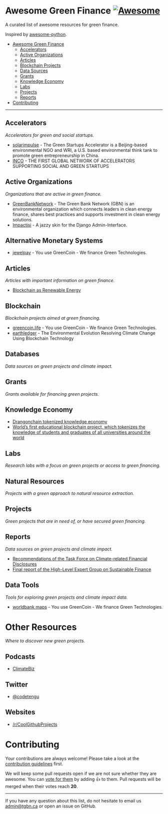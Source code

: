 # Awesome Green Finance [![Awesome](https://cdn.rawgit.com/sindresorhus/awesome/d7305f38d29fed78fa85652e3a63e154dd8e8829/media/badge.svg)](https://github.com/sindresorhus/awesome)

A curated list of awesome resources for green finance.

Inspired by [awesome-python](https://github.com/vinta/awesome-python).

- [Awesome Green Finance](#awesome-green-finance)
    - [Accelerators](#accelerators)
    - [Active Organizations](#active-organizations)
    - [Articles](#articles)
    - [Blockchain Projects](#blockchain)
    - [Data Sources](#data-sources)
    - [Grants](#grants)
    - [Knowledge Economy](#knowledge-economy)
    - [Labs](#labs)
    - [Projects](#projects)
    - [Reports](#reports)
- [Contributing](#awesome-green-finance)
    
---

## Accelerators

*Accelerators for green and social startups.*

* [solarimpulse](https://solarimpulse.com/network/the-green-startups-accelerator) - The Green Startups Accelerator is a Beijing-based environmental NGO and WRI, a U.S. based environmental think tank to promote green entrepreneurship in China.
* [INCO](https://www.inco-group.co/acceleration) - THE FIRST GLOBAL NETWORK OF ACCELERATORS SUPPORTING SOCIAL AND GREEN STARTUPS


## Active Organizations

*Organizations that are active in green finance.*

* [GreenBankNetwork](https://greenbanknetwork.org) - The Green Bank Network (GBN) is an environmental organization which connects leaders in clean energy finance, shares best practices and supports investment in clean energy solutions.
* [Impactisi](http://www.impactisi.com/) - A jazzy skin for the Django Admin-Interface.

## Alternative Monetary Systems

* [jewelpay](https://jewelpay.org/) - You use GreenCoin - We finance Green Technologies.

## Articles

*Articles with important information on green finance.*

* [Blockchain as Renewable Energy](https://www.forbes.com/sites/jamesellsmoor/2019/04/27/blockchain-is-the-next-big-thing-for-renewable-energy/#5cc7d9948c1b)

## Blockchain

*Blockchain projects aimed at green financing.*

* [greencoin.life](https://greencoin.life/) - You use GreenCoin - We finance Green Technologies.
* [earthledger](https://earthledger.one/) - The Environmental Evolution Resolving Climate Change Using Blockchain Technology




## Databases

*Data sources on green projects and climate impact.*


## Grants

*Grants available for financing green projects.*

## Knowledge Economy

* [Drangonchain tokenized knowledge economy](https://dragonchain.com/blog/new-tokenized-knowledge-economy)
* [World’s first educational blockchain project, which tokenizes the knowledge of students and graduates of all universities around the world](https://studup.io/en/)

## Labs

*Research labs with a focus on green projects or access to green financing.*

## Natural Resources

*Projects with a green approach to natural resource extraction.*


## Projects

*Green projects that are in need of, or have secured green financing.*


## Reports

*Data sources on green projects and climate impact.*

* [Recommendations of the Task Force on Climate-related Financial Disclosures](https://www.fsb-tcfd.org/wp-content/uploads/2017/06/FINAL-TCFD-Annex-062817.pdf)  
* [Final report of the High-Level Expert Group on Sustainable Finance](https://ec.europa.eu/info/publications/180131-sustainable-finance-report_en)


## Data Tools

*Tools for exploring green projects and climate impact data.*

* [worldbank maps](https://maps.worldbank.org/) - You use GreenCoin - We finance Green Technologies.


# Other Resources

*Where to discover new green projects.*

## Podcasts

* [ClimateBiz](https://www.ifc.org/wps/wcm/connect/topics_ext_content/ifc_external_corporate_site/climate+business/news/climatebiz_podcast)


## Twitter

* [@codetengu](https://twitter.com/codetengu)


## Websites

* [/r/CoolGithubProjects](https://www.reddit.com/r/coolgithubprojects/)


# Contributing

Your contributions are always welcome! Please take a look at the [contribution guidelines](https://github.com/vinta/awesome-python/blob/master/CONTRIBUTING.md) first.

We will keep some pull requests open if we are not sure whether they are awesome. You can [vote for them](https://github.com/vinta/awesome-python/pulls) by adding :+1: to them. Pull requests will be merged when their votes reach **20**.

- - -

If you have any question about this list, do not hesitate to email us [admin@tgbn.ca](admin@tgbn.ca) or open an issue on GitHub.


